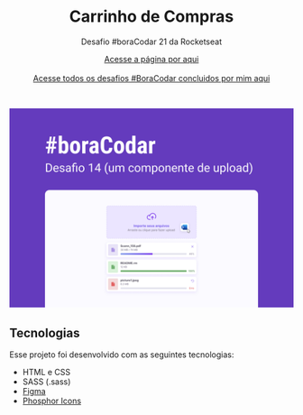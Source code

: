 <h1 align="center">Carrinho de Compras</h1>

<p align="center">Desafio #boraCodar 21 da Rocketseat</p>

<p align="center">
    <a href="https://lucasregisdemoraes.github.io/boracodar/challenges/carrinho-de-compras">Acesse a página por aqui</a>
    <br>
    <br>
    <a href="https://lucasregisdemoraes.github.io/boracodar">Acesse todos os desafios #BoraCodar concluidos por mim aqui</a>
</p>

<br>

<p align="center">
    <img src="../../previews/componente-de-upload.jpg">
</p>

## Tecnologias

Esse projeto foi desenvolvido com as seguintes tecnologias:

- HTML e CSS
- SASS (.sass)
- [Figma](https://www.figma.com)
- [Phosphor Icons](https://phosphoricons.com/)